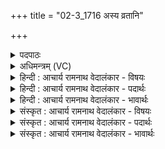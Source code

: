 +++
title = "02-3_1716 अस्य व्रतानि"

+++
<details><summary>पदपाठः</summary>

अ꣡स्य꣢꣯। व्र꣣ता꣡नि꣢। न। आ꣣धृ꣡षे꣢। आ꣣। धृ꣡षे꣢꣯। प꣡व꣢꣯मानस्य। दू꣣ढ्या꣢। रु꣣ज꣢। यः। त्वा꣣। पृतन्य꣡ति꣢। १७१६।
</details>

<details><summary>अधिमन्त्रम् (VC)</summary>

- पवमानः सोमः
- अवत्सारः काश्यपः
- गायत्री
- षड्जः
</details>

<details><summary>हिन्दी : आचार्य रामनाथ वेदालंकार - विषयः</summary>

अब अपने अन्तरात्मा को उद्बोधन देते हैं।
</details>

<details><summary>हिन्दी : आचार्य रामनाथ वेदालंकार - पदार्थः</summary>

पदार्थान्वयभाषाः -  (अस्य) इस (पवमानस्य) गतिमान् पुरुषार्थी जीव के (व्रतानि) व्रत वा कर्म (दूढ्या) दुर्बुद्धि शत्रु के द्वारा (आधृषे न) दबाये नहीं जा सकते। हे मेरे अन्तरात्मन् ! (यः) जो भी आन्तरिक वा बाहरी शत्रु (त्वा) तुझ पर (पृतन्यति) सेना से धावा करता है,उसे (रुज) नष्ट-भ्रष्ट कर दे ॥३॥
</details>

<details><summary>हिन्दी : आचार्य रामनाथ वेदालंकार - भावार्थः</summary>

भावार्थभाषाः -  मनुष्य के अन्तरात्मा को योग्य है कि वह प्रबोध और उद्बोधन प्राप्त करके अपनी शक्ति से सब अन्दर के और बाहर के शत्रुओं को परास्त करके देवासुरसङ्ग्राम में विजयी हो ॥३॥
</details>

<details><summary>संस्कृत : आचार्य रामनाथ वेदालंकार - विषयः</summary>

अथ स्वकीयमन्तरात्मानमुद्बोधयति।
</details>

<details><summary>संस्कृत : आचार्य रामनाथ वेदालंकार - पदार्थः</summary>

पदार्थान्वयभाषाः -  (अस्य) एतस्य (पवमानस्य) पुरुषार्थिनो जीवस्य।[पवते गतिकर्मा। निघं० २।१४।] (व्रतानि) संकल्पाः कर्माणि वा (दूढ्या) दुर्धिया शत्रुणा (आधृषे न) आधर्षणाय न भवन्ति। हे मदीय अन्तरात्मन् ! (यः) योऽपि आन्तरो बाह्यो वा रिपुः (त्वा) त्वाम् (पृतन्यति) सेनया अभियाति,तम् (रुज) भङ्ग्धि ॥३॥
</details>

<details><summary>संस्कृत : आचार्य रामनाथ वेदालंकार - भावार्थः</summary>

भावार्थभाषाः -  मनुष्यस्यान्तरात्मा प्रबोधनमुद्बोधनं च प्राप्य स्वशक्त्या सर्वान् आन्तरान् बाह्यांश्च रिपून् पराभूय देवासुरसंग्रामे विजेतुमर्हति ॥३॥
</details>